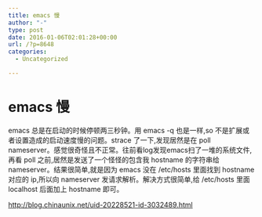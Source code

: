```yaml
---
title: emacs 慢
author: "-"
type: post
date: 2016-01-06T02:01:28+00:00
url: /?p=8648
categories:
  - Uncategorized

---
```

# emacs 慢
emacs 总是在启动的时候停顿两三秒钟。用 emacs -q 也是一样,so 不是扩展或者设置造成的启动速度慢的问题。strace 了一下,发现居然是在 poll nameserver。感觉很奇怪且不正常。往前看log发现emacs扫了一堆的系统文件,再看 poll 之前,居然是发送了一个怪怪的包含我 hostname 的字符串给 nameserver。结果很简单,就是因为 emacs 没在 /etc/hosts 里面找到 hostname 对应的 ip,所以向 nameserver 发请求解析。解决方式很简单,给 /etc/hosts 里面 localhost 后面加上 hostname 即可。

http://blog.chinaunix.net/uid-20228521-id-3032489.html